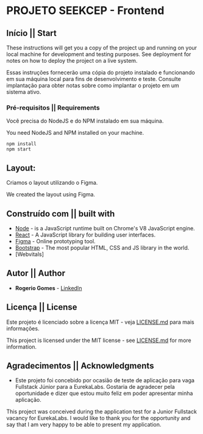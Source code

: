 # PROJETO SEEKCEP - Frontend

## Início || Start

These instructions will get you a copy of the project up and running on your local machine for development and testing purposes. See deployment for notes on how to deploy the project on a live system.

Essas instruções fornecerão uma cópia do projeto instalado e funcionando em sua máquina local para fins de desenvolvimento e teste. Consulte implantação para obter notas sobre como implantar o projeto em um sistema ativo.

### Pré-requisitos || Requirements

Você precisa do NodeJS e do NPM instalado em sua máquina.

You need NodeJS and NPM installed on your machine.

```
npm install
npm start
```

## Layout:

Criamos o layout utilizando o Figma. 

We created the layout using Figma. 

## Construído com || built with

* [Node](https://nodejs.org/) - is a JavaScript runtime built on Chrome's V8 JavaScript engine.
* [React](https://reactjs.org/) - A JavaScript library for building user interfaces.
* [Figma](https://figma.com/) - Online prototyping tool.
* [Bootstrap](https://getbootstrap.com/) - The most popular HTML, CSS and JS library in the world.
* [Webvitals]

## Autor || Author

* **Rogerio Gomes** - [LinkedIn](https://www.linkedin.com/in/rogeriogomes2009)


## Licença || License

Este projeto é licenciado sobre a licença MIT - veja [LICENSE.md](LICENSE.md) para mais informações.

This project is licensed under the MIT license - see [LICENSE.md](LICENSE.md) for more information.

## Agradecimentos || Acknowledgments

* Este projeto foi concebido por ocasião de teste de aplicação para vaga Fullstack Júnior para a EurekaLabs. Gostaria de agradecer pela oportunidade e dizer que estou muito feliz em poder apresentar
minha aplicação.

This project was conceived during the application test for a Junior Fullstack vacancy for EurekaLabs. I would like to thank you for the opportunity and say that I am very happy to be able to present
my application.
